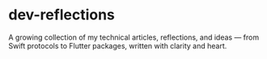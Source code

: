 # dev-reflections
A growing collection of my technical articles, reflections, and ideas — from Swift protocols to Flutter packages, written with clarity and heart.

